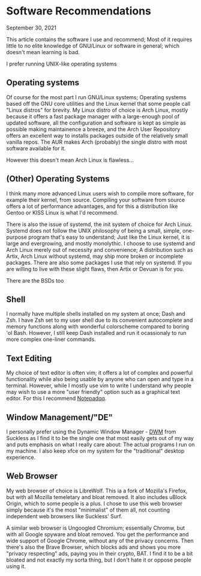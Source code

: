 # Software Recommendations
September 30, 2021

This article contains the software I use and recommend; Most of it
requires little to no elite knowledge of GNU/Linux or software in general;
which doesn't mean learning is bad.

  I prefer running UNIX-like operating systems

## Operating systems

Of course for the most part I run GNU/Linux systems; Operating systems based
off the GNU core utilities and the Linux kernel that some people call "Linux
distros" for brevity. My Linux distro of choice is Arch Linux, mostly because
it offers a fast package manager with a large-enough pool of updated software,
all the configuration and software is kept as simple as possible making
maintainence a breeze, and the Arch User Repository offers an excellent way to
installs packages outside of the relatively small vanilla repos. The AUR makes
Arch (probably) the single distro with most software available for it.

  However this doesn't mean Arch Linux is flawless...

## (Other) Operating Systems

I think many more advanced Linux users wish to compile more software, for
example their kernel, from source. Compiling your software from source offers a
lot of performance advantages, and for this a distribution like Gentoo or KISS
Linux is what I'd recommend.

There is also the issue of systemd, the init system of choice for Arch Linux.
Systemd does not follow the UNIX philosophy of being a small, simple,
one-purpose program that's easy to understand; Just like the Linux kernel, it
is large and evergrowing, and mostly monolythic. I choose to use systemd and
Arch Linux merely out of necessity and convenience; A distribution such as
Artix, Arch Linux without systemd, may ship more broken or incomplete packages.
There are also some packages I use that rely on systemd. If you are willing to
live with these slight flaws, then Artix or Devuan is for you.

There are the BSDs too

## Shell

I normally have multiple shells installed on my system at once; Dash and Zsh.
I have Zsh set to my user shell due to its convenient autocomplete and memory
functions along with wonderful colorscheme compared to boring 'ol Bash.
However, I still keep Dash installed and run it ocassionaly to run more complex
one-liner commands.

## Text Editing

My choice of text editor is often vim; it offers a lot of complex and powerful
functionality while also being usable by anyone who can open and type in a
terminal. However, while I mostly use vim to write I understand why people may
wish to use a more "user friendly" option such as a graphical text editor. For
this I recommend [Notepadqq](https://notepadqq.com/s/).

## Window Management/"DE"

I personally prefer using the Dynamic Window Manager -
[DWM](https://dwm.suckless.org/) from Suckless as I find it to be the single
one that most easily gets out of my way and puts emphasis on what I really care
about: The actual programs I run on my machine. I also keep xfce on my system for
the "traditional" desktop experience.

## Web Browser

My web browser of choice is LibreWolf. This ia a fork of Mozilla's Firefox, but
with all Mozilla temeletary and bloat removed. It also includes uBlock Origin,
which to some people is a plus. I chose to use this web browser simply because
it's the most "minimalist" of them all, not counting independent web browsers
like Suckless' Surf.

A similar web browser is Ungoogled Chromium; essentially Chromw, but with
all Google spyware and bloat removed. You get the performance and wide support
of Google Chrome, without any of the privacy concerns. Then there's also the Brave
Browser, which blocks ads and shows you more "privacy respecting" ads, paying
you in their crypto, BAT. I find it to be a bit bloated and not exactly my
sorta thing, but I don't hate it or oppose people using it.
